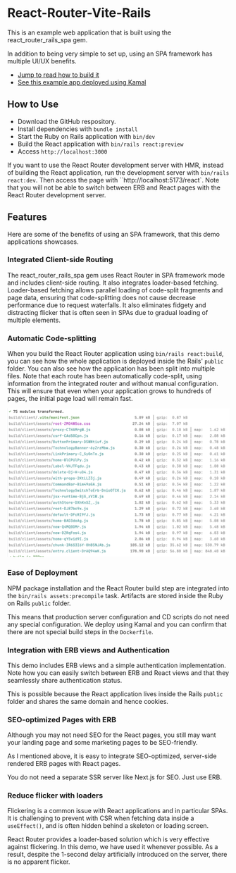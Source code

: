 # React-Router-Vite-Rails

This is an example web application that is built using the react_router_rails_spa gem.

In addition to being very simple to set up, using an SPA framework has multiple UI/UX benefits.  

- [Jump to read how to build it](#how-it-is-built)
- [See this example app deployed using Kamal](https://rrrails.castle104.com)

## How to Use

* Download the GitHub respository.
* Install dependencies with `bundle install`
* Start the Ruby on Rails application with `bin/dev`
* Build the React application with `bin/rails react:preview`
* Access `http://localhost:3000`

If you want to use the React Router development server with HMR, instead of building the React application, run the development server with `bin/rails react:dev`.
Then access the page with ``http://localhost:5173/react`.
Note that you will not be able to switch between ERB and React pages with the React Router development server.

## Features

Here are some of the benefits of using an SPA framework, that this demo applications showcases.

### Integrated Client-side Routing

The react_router_rails_spa gem uses React Router in SPA framework mode and includes client-side routing.
It also integrates loader-based fetching.
Loader-based fetching allows parallel loading of code-split fragments and page data,
ensuring that code-splitting does not cause decrease performance due to request waterfalls.
It also eliminates fidgety and distracting flicker that is often seen in SPAs due to gradual loading of multiple elements.

### Automatic Code-splitting

When you build the React Router application using `bin/rails react:build`, you can see how the whole application is deployed inside the Rails' `public` folder. 
You can also see how the application has been split into multiple files.
Note that each route has been automatically code-split, using information from the integrated router and without manual configuration.
This will ensure that even when your application grows to hundreds of pages, the initial page load will remain fast.

![Code Splitting](documentation/images/assets-compiled.png)

### Ease of Deployment

NPM package installation and the React Router build step are integrated into the `bin/rails assets:precompile` task.
Artifacts are stored inside the Ruby on Rails `public` folder.

This means that production server configuration and CD scripts do not need any special configuration.
We deploy using Kamal and you can confirm that there are not special build steps in the `Dockerfile`.

### Integration with ERB views and Authentication

This demo includes ERB views and a simple authentication implementation.
Note how you can easily switch between ERB and React views and that they seamlessly share authentication status.

This is possible because the React application lives inside the Rails `public` folder
and shares the same domain and hence cookies. 

### SEO-optimized Pages with ERB

Although you may not need SEO for the React pages, you still may want your landing page and some marketing pages to be SEO-friendly.

As I mentioned above, it is easy to integrate SEO-optimized, server-side rendered ERB pages with React pages.

You do not need a separate SSR server like Next.js for SEO. Just use ERB.

### Reduce flicker with loaders

Flickering is a common issue with React applications and in particular SPAs.
It is challenging to prevent with CSR when fetching data inside a `useEffect()`,
and is often hidden behind a skeleton or loading screen.

React Router provides a loader-based solution which is very effective against flickering.
In this demo, we have used it whenever possible.
As a result, despite the 1-second delay artificially introduced on the server, there is no apparent flicker.
